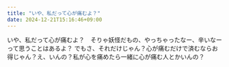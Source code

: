 ```yaml
---
title: "いや、私だって心が痛むよ？"
date: 2024-12-21T15:16:46+09:00
---
```

いや、私だって心が痛むよ？　そりゃ妖怪だもの、やっちゃったなー、辛いなーって思うことはあるよ？
でもさ、それだけじゃん？心が痛むだけで済むならお得じゃん？え、いんの？私が心を痛めたら一緒に心が痛む人とかいんの？
